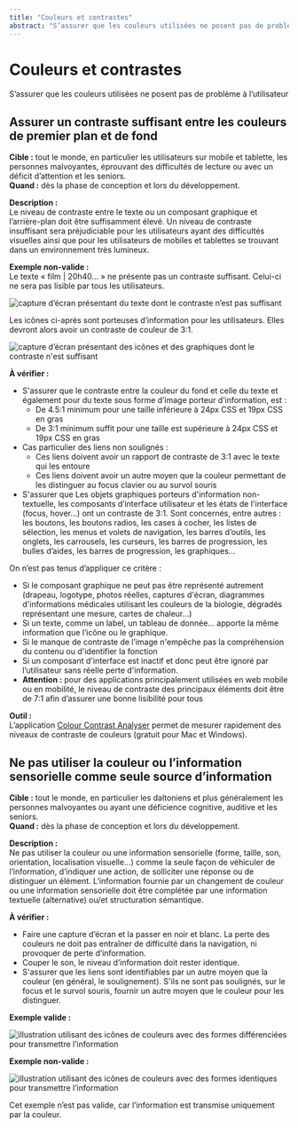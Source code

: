 ```yaml
---
title: "Couleurs et contrastes"
abstract: "S’assurer que les couleurs utilisées ne posent pas de problème à l’utilisateur"
---
```


# Couleurs et contrastes

<p class="lead">S’assurer que les couleurs utilisées ne posent pas de problème à l’utilisateur</p>



## Assurer un contraste suffisant entre les couleurs de premier plan et de fond

**Cible&nbsp;:** tout le monde, en particulier les utilisateurs sur mobile et tablette, les personnes malvoyantes, éprouvant des difficultés de lecture ou avec un déficit d’attention et les seniors.   
**Quand&nbsp;:** dès la phase de conception et lors du développement.

**Description&nbsp;:**  
Le niveau de contraste entre le texte ou un composant graphique et l’arrière-plan doit être suffisamment élevé.
Un niveau de contraste insuffisant sera préjudiciable pour les utilisateurs ayant des difficultés visuelles ainsi que pour les utilisateurs de mobiles et tablettes se trouvant dans un environnement très lumineux.
    
**Exemple non-valide&nbsp;:**  
Le texte «&nbsp;film&nbsp;| 20h40…&nbsp;» ne présente pas un contraste suffisant. Celui-ci ne sera pas lisible par tous les utilisateurs.  

![capture d’écran présentant du texte dont le contraste n’est pas suffisant](../../images/contraste.png)

Les icônes ci-après sont porteuses d’information pour les utilisateurs. Elles devront alors avoir un contraste de couleur de 3:1.

![capture d’écran présentant des icônes et des graphiques dont le contraste n'est suffisant](../../images/icones.png)

**À vérifier&nbsp;:**
- S'assurer que le contraste entre la couleur du fond et celle du texte et également pour du texte sous forme d’image porteur d’information, est&nbsp;:
  - De 4.5:1 minimum pour une taille inférieure à 24px <abbr>CSS</abbr> et 19px <abbr>CSS</abbr> en gras
  - De 3:1 minimum suffit pour une taille est supérieure à 24px <abbr>CSS</abbr> et 19px <abbr>CSS</abbr> en gras
- Cas particulier des liens non soulignés&nbsp;: 
  - Ces liens doivent avoir un rapport de contraste de 3:1 avec le texte qui les entoure
  - Ces liens doivent avoir un autre moyen que la couleur permettant de les distinguer au focus clavier ou au survol souris 
- S'assurer que Les objets graphiques porteurs d'information non-textuelle, les composants d’interface utilisateur et les états de l'interface (focus, hover…) ont un contraste de 3:1. Sont concernés, entre autres&nbsp;: les boutons, les boutons radios, les cases à cocher, les listes de sélection, les menus et volets de navigation, les barres d’outils, les onglets, les carrousels, les curseurs, les barres de progression, les bulles d’aides, les barres de progression, les graphiques… 

On n’est pas tenus d’appliquer ce critère&nbsp;:

  -	Si le composant graphique ne peut pas être représenté autrement (drapeau, logotype, photos réelles, captures d'écran, diagrammes d'informations médicales utilisant les couleurs de la biologie, dégradés représentant une mesure, cartes de chaleur…)
  -	Si un texte, comme un label, un tableau de donnée… apporte la même information que l’icône ou le graphique.
  -	Si le manque de contraste de l’image n'empêche pas la compréhension du contenu ou d'identifier la fonction 
  - Si un composant d'interface est inactif et donc peut être ignoré par l’utilisateur sans réelle perte d'information.
- **Attention&nbsp;:** pour des applications principalement utilisées en web mobile ou en mobilité, le niveau de contraste des principaux éléments doit être de 7:1 afin d’assurer une bonne lisibilité pour tous

**Outil&nbsp;:**  
L’application <a href="http://www.paciellogroup.com/resources/contrastanalyser/" hreflang="en" lang="en">Colour Contrast Analyser</a> permet de mesurer rapidement des niveaux de contraste de couleurs (gratuit pour Mac et Windows).  



## Ne pas utiliser la couleur ou l’information sensorielle comme seule source d’information

**Cible&nbsp;:** tout le monde, en particulier les daltoniens et plus généralement les personnes malvoyantes ou ayant une déficience cognitive, auditive et les seniors.  
**Quand&nbsp;:** dès la phase de conception et lors du développement.

**Description&nbsp;:**  
Ne pas utiliser la couleur ou une information sensorielle (forme, taille, son, orientation, localisation visuelle…) comme la seule façon de véhiculer de l’information, d’indiquer une action, de solliciter une réponse ou de distinguer un élément. L’information fournie par un changement de couleur ou une information sensorielle doit être complétée par une information textuelle (alternative) ou/et structuration sémantique.

**À vérifier&nbsp;:**
- Faire une capture d’écran et la passer en noir et blanc. La perte des couleurs ne doit pas entraîner de difficulté dans la navigation, ni provoquer de perte d’information.
- Couper le son, le niveau d’information doit rester identique.
- S'assurer que les liens sont identifiables par un autre moyen que la couleur (en général, le soulignement). S'ils ne sont pas soulignés, sur le focus et le survol souris, fournir un autre moyen que le couleur pour les distinguer.

**Exemple valide&nbsp;:**  

![illustration utilisant des icônes de couleurs avec des formes différenciées pour transmettre l’information](../../images/couleur-ok.png)

**Exemple non-valide&nbsp;:**
  
![illustration utilisant des icônes de couleurs avec des formes identiques pour transmettre l’information](../../images/couleur-ko.png)  

Cet exemple n’est pas valide, car l’information est transmise uniquement par la couleur.
